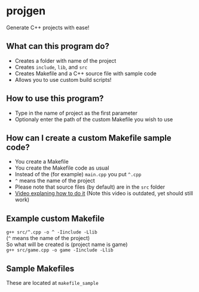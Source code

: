 # projgen
Generate C++ projects with ease!

## What can this program do?<br>
+ Creates a folder with name of the project<br>
+ Creates `include`, `lib`, and `src`<br>
+ Creates Makefile and a C++ source file with sample code<br>
+ Allows you to use custom build scripts!

## How to use this program?
+ Type in the name of project as the first parameter
+ Optionaly enter the path of the custom Makefile you wish to use

## How can I create a custom Makefile sample code?<br>
+ You create a Makefile
+ You create the Makefile code as usual
+ Instead of the (for example) `main.cpp` you put `^.cpp`
+ `^` means the name of the project
+ Please note that source files (by default) are in the `src` folder
+ [Video explaning how to do it](https://www.youtube.com/watch?v=76D7_6vsli4&ab_channel=DrFlower) (Note this video is outdated, yet should still work)

## Example custom Makefile<br>
`g++ src/^.cpp -o ^ -Iinclude -Llib`<br>
(`^` means the name of the project)<br>
So what will be created is (project name is game)<br>
`g++ src/game.cpp -o game -Iinclude -Llib`<br>

## Sample Makefiles<br>
These are located at `makefile_sample`
